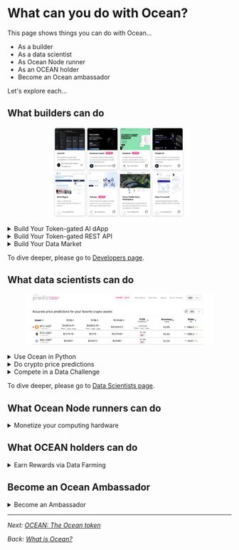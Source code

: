 # What can you do with Ocean?

This page shows things you can do with Ocean...

* As a builder
* As a data scientist
* As Ocean Node runner
* As an OCEAN holder
* Become an Ocean ambassador

Let's explore each...

## What builders can do

<div align="center">

<figure><img src="../.gitbook/assets/general/dapps.png" alt="" width="75%"><figcaption></figcaption></figure>

</div>

<details>

<summary>Build Your Token-gated AI dApp</summary>

Monetize by making your dApp token-gated. Users no longer have to use credit cards or manage OAuth credentials. Rather, they buy & spend ERC20 datatokens to access your dApp content.

Go further yet: rather than storing user profile data on your centralized server -- which exposes you to liability -- have it on-chain encrypted by the user's wallet, and just-in-time decrypt for the app.

</details>

<details>

<summary>Build Your Token-gated REST API</summary>

Focus on the backend: make a Web3-native REST API. Like the token-gated dApps, consumers of the REST API buy access with crypto, not credit cards.

</details>

<details>

<summary>Build Your Data Market</summary>

Build a decentralized data marketplace by [forking Ocean Market code](../developers/build-a-marketplace/) to quickly get something good, or by building up from Ocean components for a more custom look.

</details>

To dive deeper, please go to [Developers page](../developers/).

## What data scientists can do

<div align="center">

<figure><img src="../.gitbook/assets/predictoor/predictoor_ui_crop.png" alt=""><figcaption></figcaption></figure>

</div>

<details>

<summary>Use Ocean in Python</summary>

The [**ocean.py**](../data-scientists/ocean.py/) library is built for the key environment of data scientists: Python. Use it to earn $ from your data, share your data, get more data from others, and see provenance of data usage.

</details>

<details>

<summary>Do crypto price predictions</summary>

With [Ocean Predictoor](../predictoor/), you submit predictions for the future price of BTC, ETH etc, and earn. The more accurate your predictions, the more $ you can earn.

</details>

<details>

<summary>Compete in a Data Challenge</summary>

Ocean regularly offer [data science challenges](../data-scientists/join-a-data-challenge.md) on real-world problems. Showcase your skills, and earn $ prizes.

</details>

To dive deeper, please go to [Data Scientists page](../data-scientists/).

## What Ocean Node runners can do 

<details>

<summary>Monetize your computing hardware</summary>

You can monetize any machine with idle compute power, from personal laptops and gaming PCs to high-performance servers and cloud instances, by connecting them to Ocean Nodes. These machines contribute unused CPU or GPU resources to a decentralized compute network, earning rewards for AI training, inference, or data processing.
  
</details>

## What OCEAN holders can do

<details>

<summary>Earn Rewards via Data Farming</summary>

Ocean's [Data Farming](../data-farming/) incentives program rewards OCEAN to participants who make accurate predictions of the price directions of DeFi crypto tokens. Most of the activity happens on [Predictoor.ai](https://www.predictoor.ai/). Explore more [here](https://docs.oceanprotocol.com/data-farming/predictoordf)

</details>

## Become an Ocean Ambassador

<details>

<summary>Become an Ambassador</summary>

As an ambassador, you are an advocate for the protocol, promoting its vision and mission. By sharing your knowledge and enthusiasm, you can educate others about the benefits of Ocean Protocol, inspiring them to join the ecosystem. As part of a global community of like-minded individuals, you gain access to exclusive resources, networking opportunities, and collaborations that further enhance your expertise in the data economy. Of course, the Ocean Protocol Ambassador Program rewards contributors with weekly bounties and discretionary grants for growing the Ocean Protocol communtiy worldwide.

Follow the steps below to become an ambassador:

To become a member of the Ambassador Program, follow these steps:

1. Join Ocean Protocol's [Discord](https://discord.com/invite/TnXjkR5) server
2. Join the Discord channel called #treasure-hunter.
3. Access the application form: "[Apply](https://discord.com/channels/612953348487905282/1133478278531911790) to use this channel."
4. Answer the questions in the application form.
5. Once you've completed the application process, you can start earning experience points (XP) by actively engaging in discussions on various topics related to the Ocean Protocol.

</details>

***

_Next:_ [_OCEAN: The Ocean token_](ocean-token.md)

_Back:_ [_What is Ocean?_](what-is-ocean.md)

